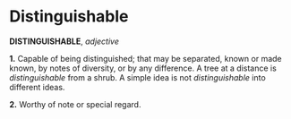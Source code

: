 # Distinguishable

**DISTINGUISHABLE**, _adjective_

**1.** Capable of being distinguished; that may be separated, known or made known, by notes of diversity, or by any difference. A tree at a distance is _distinguishable_ from a shrub. A simple idea is not _distinguishable_ into different ideas.

**2.** Worthy of note or special regard.
